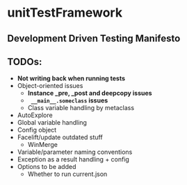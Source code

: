 # unitTestFramework
## Development Driven Testing Manifesto

## TODOs:
- **Not writing back when running tests**
- Object-oriented issues
  - **Instance _pre, _post and deepcopy issues**
  - **` __main__.someclass` issues**
  - Class variable handling by metaclass 
- AutoExplore
- Global variable handling
- Config object
- Facelift/update outdated stuff
  - WinMerge
- Variable/parameter naming conventions
- Exception as a result handling + config
- Options to be added
  - Whether to run current.json
